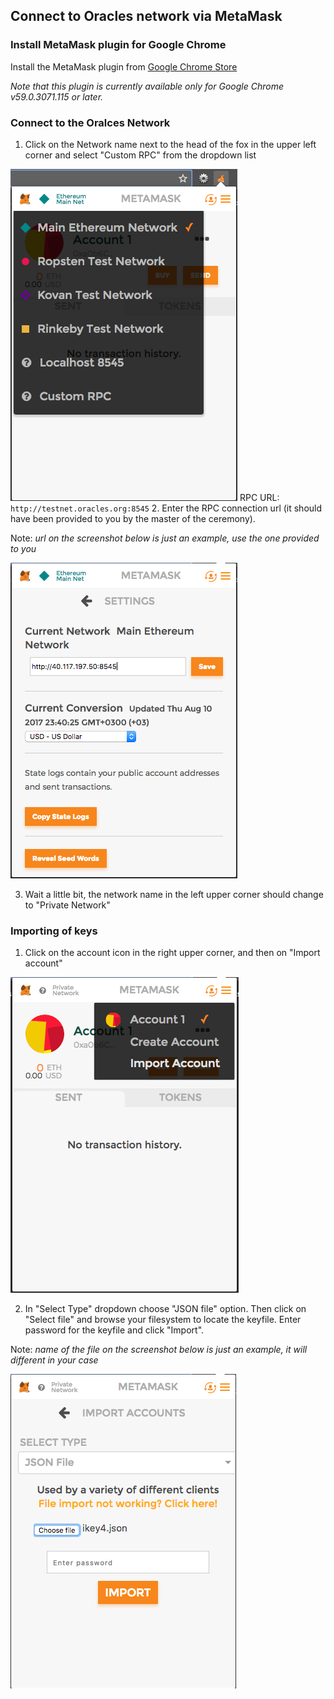 ## Connect to Oracles network via MetaMask

### Install MetaMask plugin for Google Chrome
Install the MetaMask plugin from [Google Chrome Store](https://chrome.google.com/webstore/detail/metamask/nkbihfbeogaeaoehlefnkodbefgpgknn)

_Note that this plugin is currently available only for Google Chrome v59.0.3071.115 or later._

### Connect to the Oralces Network
1. Click on the Network name next to the head of the fox in the upper left corner and select "Custom RPC" from the dropdown list

![Step1](./docs/metaMaskConnect/DefaultMM_Step1.png)
RPC URL: `http://testnet.oracles.org:8545`
2. Enter the RPC connection url (it should have been provided to you by the master of the ceremony).

Note: _url on the screenshot below is just an example, use the one provided to you_

![Step2](./docs/metaMaskConnect/DefaultMM_Step2.png)

3. Wait a little bit, the network name in the left upper corner should change to "Private Network" 
### Importing of keys
1. Click on the account icon in the right upper corner, and then on "Import account"

![Step3](./docs/metaMaskConnect/DefaultMM_Step3.png)

2. In "Select Type" dropdown choose "JSON file" option. Then click on "Select file" and browse your filesystem to locate the keyfile. Enter password for the keyfile and click "Import".

Note: _name of the file on the screenshot below is just an example, it will different in your case_

![Step3](./docs/metaMaskConnect/DefaultMM_Step4.png)
